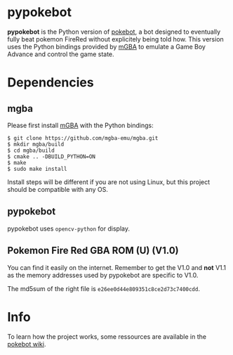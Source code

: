 pypokebot
==========

**pypokebot** is the Python version of [pokebot](https://github.com/Ensiss/pokebot), a bot designed to eventually fully beat pokemon FireRed without explicitely being told how. This version uses the Python bindings provided by [mGBA](https://github.com/mgba-emu/mgba) to emulate a Game Boy Advance and control the game state.

# Dependencies

## mgba

Please first install [mGBA](https://github.com/mgba-emu/mgba) with the Python bindings:

```
$ git clone https://github.com/mgba-emu/mgba.git
$ mkdir mgba/build
$ cd mgba/build
$ cmake .. -DBUILD_PYTHON=ON
$ make
$ sudo make install
```

Install steps will be different if you are not using Linux, but this project should be compatible with any OS.

## pypokebot

pypokebot uses `opencv-python` for display.

## Pokemon Fire Red GBA ROM (U) (V1.0)

You can find it easily on the internet. Remember to get the V1.0 and **not** V1.1 as the memory addresses used by pypokebot are specific to V1.0.

The md5sum of the right file is `e26ee0d44e809351c8ce2d73c7400cdd`.

# Info

To learn how the project works, some ressources are available in the [pokebot wiki](https://github.com/Ensiss/pokebot/wiki).
